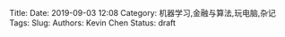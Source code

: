 Title:
Date: 2019-09-03 12:08
Category: 机器学习,金融与算法,玩电脑,杂记
Tags:
Slug:
Authors: Kevin Chen
Status: draft
